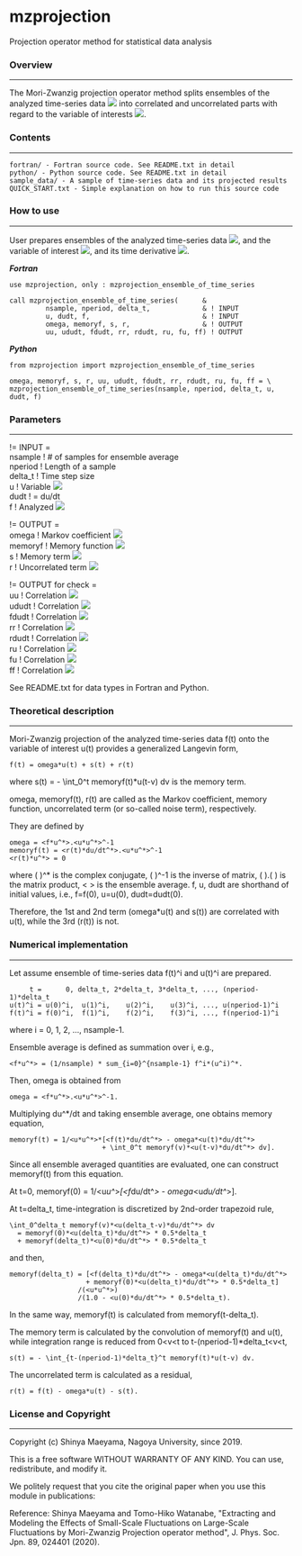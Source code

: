   mzprojection
=================

Projection operator method for statistical data analysis


### Overview ###
------------------------------------------------------------------------------------------
  The Mori-Zwanzig projection operator method splits ensembles of the analyzed time-series data <img src="https://latex.codecogs.com/gif.latex?f(t)^i" /> into correlated and uncorrelated parts with regard to the variable of interests <img src="https://latex.codecogs.com/gif.latex?u(t)^i" />.


### Contents ###
------------------------------------------------------------------------------------------

    fortran/ - Fortran source code. See README.txt in detail  
    python/ - Python source code. See README.txt in detail  
    sample_data/ - A sample of time-series data and its projected results  
    QUICK_START.txt - Simple explanation on how to run this source code  


### How to use ###
------------------------------------------------------------------------------------------

  User prepares ensembles of the analyzed time-series data <img src="https://latex.codecogs.com/gif.latex?f(t)^i" />, and the variable of interest <img src="https://latex.codecogs.com/gif.latex?u(t)^i" />, and its time derivative <img src="https://latex.codecogs.com/gif.latex?\frac{du}{dt}(t)^i" />.

  ***Fortran***
    
    use mzprojection, only : mzprojection_ensemble_of_time_series

    call mzprojection_ensemble_of_time_series(      &  
             nsample, nperiod, delta_t,             & ! INPUT  
             u, dudt, f,                            & ! INPUT  
             omega, memoryf, s, r,                  & ! OUTPUT  
             uu, ududt, fdudt, rr, rdudt, ru, fu, ff) ! OUTPUT  
             
  ***Python***
  
    from mzprojection import mzprojection_ensemble_of_time_series

    omega, memoryf, s, r, uu, ududt, fdudt, rr, rdudt, ru, fu, ff = \  
    mzprojection_ensemble_of_time_series(nsample, nperiod, delta_t, u, dudt, f)  


### Parameters ###
------------------------------------------------------------------------------------------

  != INPUT =  
   nsample ! # of samples for ensemble average  
   nperiod ! Length of a sample  
   delta_t ! Time step size  
   u       ! Variable <img src="https://latex.codecogs.com/gif.latex?u(t)^i" />  
   dudt    ! = du/dt  
   f       ! Analyzed <img src="https://latex.codecogs.com/gif.latex?f(t)^i" />  

  != OUTPUT =  
  omega   ! Markov coefficient <img src="https://latex.codecogs.com/gif.latex?\Omega" />  
  memoryf ! Memory function <img src="https://latex.codecogs.com/gif.latex?\Gamma(t)" />  
  s       ! Memory term <img src="https://latex.codecogs.com/gif.latex?M(t)^i" />  
  r       ! Uncorrelated term <img src="https://latex.codecogs.com/gif.latex?r(t)^i" />  
  
  != OUTPUT for check =  
  uu    ! Correlation <img src="https://latex.codecogs.com/gif.latex?\langle&spaceu(t)u&space\rangle" />  
  ududt ! Correlation <img src="https://latex.codecogs.com/gif.latex?\langle&spaceu(t)\frac{du}{dt}&space\rangle" />  
  fdudt ! Correlation <img src="https://latex.codecogs.com/gif.latex?\langle&spacef(t)\frac{du}{dt}&space\rangle" />  
  rr    ! Correlation <img src="https://latex.codecogs.com/gif.latex?\langle&spacer(t)r&space\rangle" />  
  rdudt ! Correlation <img src="https://latex.codecogs.com/gif.latex?\langle&spacer(t)\frac{du}{dt}&space\rangle" />  
  ru    ! Correlation <img src="https://latex.codecogs.com/gif.latex?\langle&spacer(t)u&space\rangle" />  
  fu    ! Correlation <img src="https://latex.codecogs.com/gif.latex?\langle&spacef(t)u&space\rangle" />  
  ff    ! Correlation <img src="https://latex.codecogs.com/gif.latex?\langle&spacef(t)f&space\rangle" />

  See README.txt for data types in Fortran and Python.


### Theoretical description ###
------------------------------------------------------------------------------------------

  Mori-Zwanzig projection of the analyzed time-series data f(t) onto the 
  variable of interest u(t) provides a generalized Langevin form,

    f(t) = omega*u(t) + s(t) + r(t)

  where s(t) = - \int_0^t memoryf(t)*u(t-v) dv is the memory term.

  omega, memoryf(t), r(t) are called as the Markov coefficient, memory function,
  uncorrelated term (or so-called noise term), respectively.

  They are defined by

    omega = <f*u^*>.<u*u^*>^-1
    memoryf(t) = <r(t)*du/dt^*>.<u*u^*>^-1
    <r(t)*u^*> = 0

  where ( )^* is the complex conjugate, ( )^-1 is the inverse of matrix, 
  ( ).( ) is the matrix product, < > is the ensemble average.  f, u, dudt 
  are shorthand of initial values, i.e., f=f(0), u=u(0), dudt=dudt(0).

  Therefore, the 1st and 2nd term (omega*u(t) and s(t)) are correlated 
  with u(t), while the 3rd (r(t)) is not.


### Numerical implementation ###
------------------------------------------------------------------------------------------

  Let assume ensemble of time-series data f(t)^i and u(t)^i are prepared.

         t =      0, delta_t, 2*delta_t, 3*delta_t, ..., (nperiod-1)*delta_t
    u(t)^i = u(0)^i,  u(1)^i,    u(2)^i,    u(3)^i, ..., u(nperiod-1)^i
    f(t)^i = f(0)^i,  f(1)^i,    f(2)^i,    f(3)^i, ..., f(nperiod-1)^i

  where i = 0, 1, 2, ..., nsample-1.

  Ensemble average is defined as summation over i, e.g.,

    <f*u^*> = (1/nsample) * sum_{i=0}^{nsample-1} f^i*(u^i)^*.

  Then, omega is obtained from

    omega = <f*u^*>.<u*u^*>^-1.

  Multiplying du^*/dt and taking ensemble average, one obtains memory equation,

    memoryf(t) = 1/<u*u^*>*[<f(t)*du/dt^*> - omega*<u(t)*du/dt^*> 
                           + \int_0^t memoryf(v)*<u(t-v)*du/dt^*> dv].

  Since all ensemble averaged quantities are evaluated, one can construct
  memoryf(t) from this equation.

  At t=0, memoryf(0) = 1/<u*u^*>*[<f*du/dt^*> - omega*<u*du/dt^*>].

  At t=delta_t, time-integration is discretized by 2nd-order trapezoid rule,

    \int_0^delta_t memoryf(v)*<u(delta_t-v)*du/dt^*> dv
      = memoryf(0)*<u(delta_t)*du/dt^*> * 0.5*delta_t
      + memoryf(delta_t)*<u(0)*du/dt^*> * 0.5*delta_t

  and then, 

    memoryf(delta_t) = [<f(delta_t)*du/dt^*> - omega*<u(delta_t)*du/dt^*> 
                       + memoryf(0)*<u(delta_t)*du/dt^*> * 0.5*delta_t]
                     /(<u*u^*>)   
                     /(1.0 - <u(0)*du/dt^*> * 0.5*delta_t).

  In the same way, memoryf(t) is calculated from memoryf(t-delta_t).

  The memory term is calculated by the convolution of memoryf(t) and u(t),
  while integration range is reduced from 0<v<t to t-(nperiod-1)*delta_t<v<t,

    s(t) = - \int_{t-(nperiod-1)*delta_t}^t memoryf(t)*u(t-v) dv.

  The uncorrelated term is calculated as a residual,

    r(t) = f(t) - omega*u(t) - s(t).


### License and Copyright ###
------------------------------------------------------------------------------------------

  Copyright (c) Shinya Maeyama, Nagoya University, since 2019.

  This is a free software WITHOUT WARRANTY OF ANY KIND. You can use,
  redistribute, and modify it.

  We politely request that you cite the original paper when you use this
  module in publications:

  Reference:
     Shinya Maeyama and Tomo-Hiko Watanabe,
    "Extracting and Modeling the Effects of Small-Scale Fluctuations on
     Large-Scale Fluctuations by Mori-Zwanzig Projection operator method", 
     J. Phys. Soc. Jpn. 89, 024401 (2020).
